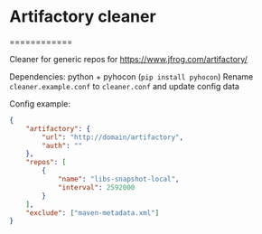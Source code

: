 # Artifactory cleaner

============

Cleaner for generic repos for https://www.jfrog.com/artifactory/

Dependencies: python + pyhocon (`pip install pyhocon`)
Rename `cleaner.example.conf` to `cleaner.conf` and update config data

Config example:

```json
{
    "artifactory": {
        "url": "http://domain/artifactory",
        "auth": ""
    },
    "repos": [
        {
            "name": "libs-snapshot-local",
            "interval": 2592000
        }
    ],
    "exclude": ["maven-metadata.xml"]
}
```